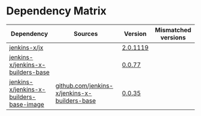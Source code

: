# Dependency Matrix

Dependency | Sources | Version | Mismatched versions
---------- | ------- | ------- | -------------------
[jenkins-x/jx](https://github.com/jenkins-x/jx) |  | [2.0.1119](https://github.com/jenkins-x/jx/releases/tag/v2.0.1119) | 
[jenkins-x/jenkins-x-builders-base](https://github.com/jenkins-x/jenkins-x-builders-base) |  | [0.0.77](https://github.com/jenkins-x/jenkins-x-builders-base/releases/tag/v0.0.77) | 
[jenkins-x/jenkins-x-builders-base-image](https://github.com/jenkins-x/jenkins-x-builders-base-image) | [github.com/jenkins-x/jenkins-x-builders-base](https://github.com/jenkins-x/jenkins-x-builders-base) | [0.0.35]() | 
